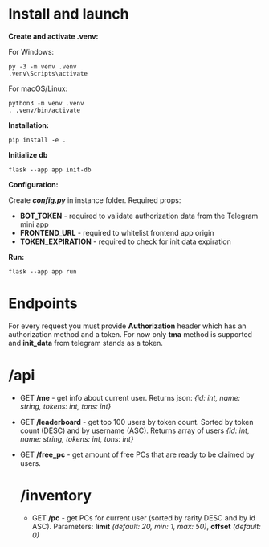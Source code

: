 Install and launch
===

**Create and activate .venv:**

For Windows:

    py -3 -m venv .venv
    .venv\Scripts\activate

For macOS/Linux:

    python3 -m venv .venv
    . .venv/bin/activate

**Installation:**

    pip install -e .

**Initialize db**

    flask --app app init-db

**Configuration:**

Create ***config.py*** in instance folder. Required props: 

* **BOT_TOKEN** - required to validate authorization data from the Telegram mini app
* **FRONTEND_URL** - required to whitelist frontend app origin
* **TOKEN_EXPIRATION** - required to check for init data expiration

**Run:**

    flask --app app run

Endpoints
===

For every request you must provide **Authorization** header which has an authorization method and a token. For now only **tma** method is supported and **init_data** from telegram stands as a token.

/api
===
* GET **/me** - get info about current user. Returns json: *{id: int, name: string, tokens: int, tons: int}*
* GET **/leaderboard** - get top 100 users by token count. Sorted by token count (DESC) and by username (ASC). Returns array of users *{id: int, name: string, tokens: int, tons: int}*
* GET **/free_pc** - get amount of free PCs that are ready to be claimed by users.

    /inventory
    ===
    * GET **/pc** - get PCs for current user (sorted by rarity DESC and by id ASC). Parameters: **limit** *(default: 20, min: 1, max: 50)*, **offset** *(default: 0)*